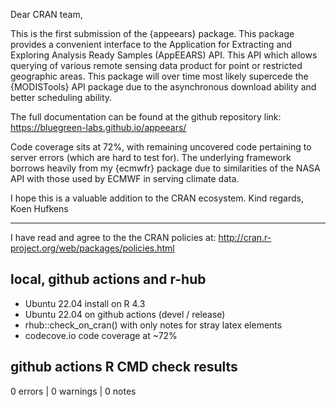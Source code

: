 Dear CRAN team,

This is the first submission of the {appeears} package. This package provides a
convenient interface to the Application for Extracting and Exploring Analysis
Ready Samples (AppEEARS) API. This API which allows querying of various remote
sensing data product for point or restricted geographic areas. This package will
over time most likely supercede the {MODISTools} API package due to the 
asynchronous download ability and better scheduling ability.

The full documentation can be found at the github repository link:
https://bluegreen-labs.github.io/appeears/

Code coverage sits at 72%, with remaining uncovered code pertaining to server
errors (which are hard to test for). The underlying framework borrows heavily
from my {ecmwfr} package due to similarities of the NASA API with those used
by ECMWF in serving climate data.

I hope this is a valuable addition to the CRAN ecosystem.
Kind regards,
Koen Hufkens

--- 

I have read and agree to the the CRAN policies at:
http://cran.r-project.org/web/packages/policies.html

## local, github actions and r-hub

- Ubuntu 22.04 install on R 4.3
- Ubuntu 22.04 on github actions (devel / release)
- rhub::check_on_cran() with only notes for stray latex elements
- codecove.io code coverage at ~72%

## github actions R CMD check results

0 errors | 0 warnings | 0 notes

